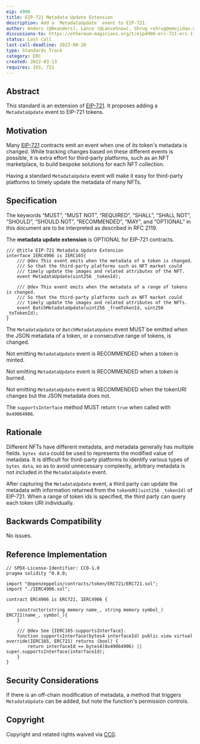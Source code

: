 ```yaml
---
eip: 4906
title: EIP-721 Metadata Update Extension
description: Add a `MetadataUpdate` event to EIP-721.
author: Anders (@0xanders), Lance (@LanceSnow), Shrug <shrug@emojidao.org>, Nathan <nathan.gang@gemini.com>
discussions-to: https://ethereum-magicians.org/t/eip4906-erc-721-erc-1155-metadata-update-extension/8588
status: Last Call
last-call-deadline: 2022-08-20
type: Standards Track
category: ERC
created: 2022-03-13
requires: 165, 721
---
```


## Abstract

This standard is an extension of [EIP-721](./eip-721.md). It proposes adding a `MetadataUpdate` event to EIP-721 tokens.

## Motivation

Many [EIP-721](./eip-721.md) contracts emit an event when one of its token's metadata is changed. While tracking changes based on these different events is possible, it is extra effort for third-party platforms, such as an NFT marketplace, to build bespoke solutions for each NFT collection.

Having a standard `MetadataUpdate` event will make it easy for third-party platforms to timely update the metadata of many NFTs.

## Specification

The keywords “MUST”, “MUST NOT”, “REQUIRED”, “SHALL”, “SHALL NOT”, “SHOULD”, “SHOULD NOT”, “RECOMMENDED”, “MAY”, and “OPTIONAL” in this document are to be interpreted as described in RFC 2119.

The **metadata update extension** is OPTIONAL for EIP-721 contracts.


```solidity
/// @title EIP-721 Metadata Update Extension
interface IERC4906 is IERC165{
    /// @dev This event emits when the metadata of a token is changed.
    /// So that the third-party platforms such as NFT market could
    /// timely update the images and related attributes of the NFT.
    event MetadataUpdate(uint256 _tokenId);

    /// @dev This event emits when the metadata of a range of tokens is changed.
    /// So that the third-party platforms such as NFT market could
    /// timely update the images and related attributes of the NFTs.    
    event BatchMetadataUpdate(uint256 _fromTokenId, uint256 _toTokenId);
}
```

The `MetadataUpdate` or `BatchMetadataUpdate` event MUST be emitted when the JSON metadata of a token, or a consecutive range of tokens, is changed.

Not emitting `MetadataUpdate` event is RECOMMENDED when a token is minted.

Not emitting `MetadataUpdate` event is RECOMMENDED  when a token is burned.

Not emitting `MetadataUpdate` event is RECOMMENDED  when the tokenURI changes but the JSON metadata does not.

The `supportsInterface` method MUST return `true` when called with `0x49064906`.

## Rationale

Different NFTs have different metadata, and metadata generally has multiple fields. `bytes data` could be used to represents the modified value of metadata.  It is difficult for third-party platforms to identify various types of `bytes data`, so as to avoid unnecessary complexity, arbitrary metadata is not included in the `MetadataUpdate` event.

After capturing the `MetadataUpdate` event, a third party can update the metadata with information returned from the `tokenURI(uint256 _tokenId)` of EIP-721. When a range of token ids is specified, the third party can query each token URI individually.

## Backwards Compatibility

No issues.

## Reference Implementation

```solidity
// SPDX-License-Identifier: CC0-1.0
pragma solidity ^0.8.0;

import "@openzeppelin/contracts/token/ERC721/ERC721.sol";
import "./IERC4906.sol";

contract ERC4906 is ERC721, IERC4906 {

    constructor(string memory name_, string memory symbol_) ERC721(name_, symbol_){
    }

    /// @dev See {IERC165-supportsInterface}.
    function supportsInterface(bytes4 interfaceId) public view virtual override(IERC165, ERC721) returns (bool) {
        return interfaceId == bytes4(0x49064906) || super.supportsInterface(interfaceId);
    }
}
```

## Security Considerations

If there is an off-chain modification of metadata, a method that triggers `MetadataUpdate` can be added, but note the function's permission controls.

## Copyright

Copyright and related rights waived via [CC0](../LICENSE.md).

